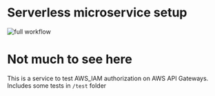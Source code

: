 # Serverless microservice setup
![full workflow](https://github.com/wintvelt/sst-iam-test/actions/workflows/testPublishDeploy.yml/badge.svg)

# Not much to see here

This is a service to test AWS_IAM authorization on AWS API Gateways.
Includes some tests in `/test` folder